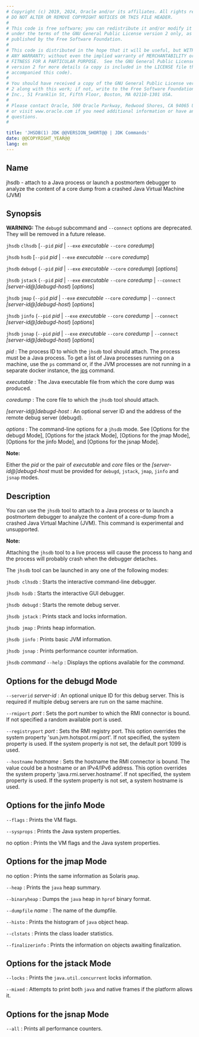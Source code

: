 ```yaml
---
# Copyright (c) 2019, 2024, Oracle and/or its affiliates. All rights reserved.
# DO NOT ALTER OR REMOVE COPYRIGHT NOTICES OR THIS FILE HEADER.
#
# This code is free software; you can redistribute it and/or modify it
# under the terms of the GNU General Public License version 2 only, as
# published by the Free Software Foundation.
#
# This code is distributed in the hope that it will be useful, but WITHOUT
# ANY WARRANTY; without even the implied warranty of MERCHANTABILITY or
# FITNESS FOR A PARTICULAR PURPOSE.  See the GNU General Public License
# version 2 for more details (a copy is included in the LICENSE file that
# accompanied this code).
#
# You should have received a copy of the GNU General Public License version
# 2 along with this work; if not, write to the Free Software Foundation,
# Inc., 51 Franklin St, Fifth Floor, Boston, MA 02110-1301 USA.
#
# Please contact Oracle, 500 Oracle Parkway, Redwood Shores, CA 94065 USA
# or visit www.oracle.com if you need additional information or have any
# questions.
#

title: 'JHSDB(1) JDK @@VERSION_SHORT@@ | JDK Commands'
date: @@COPYRIGHT_YEAR@@
lang: en
---
```


## Name

jhsdb - attach to a Java process or launch a postmortem debugger to analyze
the content of a core dump from a crashed Java Virtual Machine (JVM)

## Synopsis

 **WARNING:** The `debugd` subcommand and `--connect` options are deprecated.  They will be removed in a future release.

`jhsdb` `clhsdb` \[`--pid` *pid* \| `--exe` *executable* `--core` *coredump*\]

`jhsdb` `hsdb` \[`--pid` *pid* \| `--exe` *executable* `--core` *coredump*\]

`jhsdb` `debugd` (`--pid` *pid* \| `--exe` *executable* `--core` *coredump*)
\[*options*\]

`jhsdb` `jstack` (`--pid` *pid* \| `--exe` *executable* `--core` *coredump* \|
`--connect` *\[server-id@\]debugd-host*) \[*options*\]

`jhsdb` `jmap` (`--pid` *pid* \| `--exe` *executable* `--core` *coredump* \|
`--connect` *\[server-id@\]debugd-host*) \[*options*\]

`jhsdb` `jinfo` (`--pid` *pid* \| `--exe` *executable* `--core` *coredump* \|
`--connect` *\[server-id@\]debugd-host*) \[*options*\]

`jhsdb` `jsnap` (`--pid` *pid* \| `--exe` *executable* `--core` *coredump* \|
`--connect` *\[server-id@\]debugd-host*) \[*options*\]

*pid*
:   The process ID to which the `jhsdb` tool should attach. The process must be
    a Java process. To get a list of Java processes running on a machine, use
    the `ps` command or, if the JVM processes are not running in a separate
    docker instance, the [jps](jps.html) command.

*executable*
:   The Java executable file from which the core dump was produced.

*coredump*
:   The core file to which the `jhsdb` tool should attach.

*\[server-id@\]debugd-host*
:   An optional server ID and the address of the remote debug server (debugd).

*options*
:   The command-line options for a `jhsdb` mode. See [Options for the debugd Mode],
    [Options for the jstack Mode], [Options for the jmap Mode],
    [Options for the jinfo Mode], and [Options for the jsnap Mode].

**Note:**

Either the *pid* or the pair of *executable* and *core* files or
the *\[server-id@\]debugd-host* must be provided for `debugd`, `jstack`, `jmap`,
`jinfo` and `jsnap` modes.

## Description

You can use the `jhsdb` tool to attach to a Java process or to launch a
postmortem debugger to analyze the content of a core-dump from a crashed Java
Virtual Machine (JVM). This command is experimental and unsupported.

**Note:**

Attaching the `jhsdb` tool to a live process will cause the process to hang and
the process will probably crash when the debugger detaches.

The `jhsdb` tool can be launched in any one of the following modes:

`jhsdb clhsdb`
:   Starts the interactive command-line debugger.

`jhsdb hsdb`
:   Starts the interactive GUI debugger.

`jhsdb debugd`
:   Starts the remote debug server.

`jhsdb jstack`
:   Prints stack and locks information.

`jhsdb jmap`
:   Prints heap information.

`jhsdb jinfo`
:   Prints basic JVM information.

`jhsdb jsnap`
:   Prints performance counter information.

`jhsdb` *command* `--help`
:   Displays the options available for the *command*.

## Options for the debugd Mode

`--serverid` *server-id*
:   An optional unique ID for this debug server. This is required if multiple
    debug servers are run on the same machine.

`--rmiport` *port*
:   Sets the port number to which the RMI connector is bound. If not specified
    a random available port is used.

`--registryport` *port*
:   Sets the RMI registry port. This option overrides the system property
    'sun.jvm.hotspot.rmi.port'. If not specified, the system property is used.
    If the system property is not set, the default port 1099 is used.

`--hostname` *hostname*
:   Sets the hostname the RMI connector is bound. The value could be a hostname
    or an IPv4/IPv6 address. This option overrides the system property
    'java.rmi.server.hostname'. If not specified, the system property is used.
    If the system property is not set, a system hostname is used.

## Options for the jinfo Mode

`--flags`
:   Prints the VM flags.

`--sysprops`
:   Prints the Java system properties.

no option
:   Prints the VM flags and the Java system properties.

## Options for the jmap Mode

no option
:   Prints the same information as Solaris `pmap`.

`--heap`
:   Prints the `java` heap summary.

`--binaryheap`
:   Dumps the `java` heap in `hprof` binary format.

`--dumpfile` *name*
:   The name of the dumpfile.

`--histo`
:   Prints the histogram of `java` object heap.

`--clstats`
:   Prints the class loader statistics.

`--finalizerinfo`
:   Prints the information on objects awaiting finalization.

## Options for the jstack Mode

`--locks`
:   Prints the `java.util.concurrent` locks information.

`--mixed`
:   Attempts to print both `java` and native frames if the platform allows it.

## Options for the jsnap Mode

`--all`
:   Prints all performance counters.

